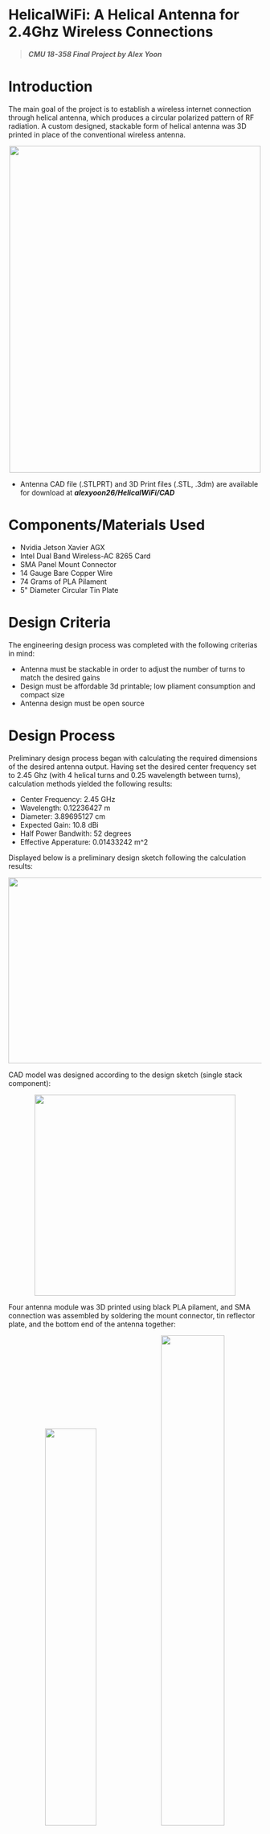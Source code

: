 # HelicalWiFi: A Helical Antenna for 2.4Ghz Wireless Connections

> ***CMU 18-358 Final Project by Alex Yoon***

# Introduction
The main goal of the project is to establish a wireless internet connection through helical antenna, which produces a circular polarized pattern of RF radiation. A custom designed, stackable form of helical antenna was 3D printed in place of the conventional wireless antenna. 

<p align="center">
  <img src="/assets/helical.jpg" width="500" height="650">
</p>

- Antenna CAD file (.STLPRT) and 3D Print files (.STL, .3dm) are available for download at ***alexyoon26/HelicalWiFi/CAD***

# Components/Materials Used
- Nvidia Jetson Xavier AGX
- Intel Dual Band Wireless-AC 8265 Card
- SMA Panel Mount Connector
- 14 Gauge Bare Copper Wire
- 74 Grams of PLA Pilament
- 5" Diameter Circular Tin Plate

# Design Criteria
The engineering design process was completed with the following criterias in mind:
- Antenna must be stackable in order to adjust the number of turns to match the desired gains
- Design must be affordable 3d printable; low pliament consumption and compact size
- Antenna design must be open source

# Design Process
Preliminary design process began with calculating the required dimensions of the desired antenna output. 
Having set the desired center frequency set to 2.45 Ghz (with 4 helical turns and 0.25 wavelength between turns), calculation methods yielded the following results:
- Center Frequency: 2.45 GHz
- Wavelength: 0.12236427 m
- Diameter: 3.89695127 cm
- Expected Gain: 10.8 dBi
- Half Power Bandwith: 52 degrees
- Effective Apperature: 0.01433242 m^2

Displayed below is a preliminary design sketch following the calculation results:
<p align="center">
  <img src="/assets/design.jpg" width="700" height="370">
</p>

CAD model was designed according to the design sketch (single stack component):
<p align="center">
  <img src="/assets/cad.PNG" width="400" height="400">
</p>

Four antenna module was 3D printed using black PLA pilament, and SMA connection was assembled by soldering the mount connector, tin reflector plate, and the bottom end of the antenna together:
<p align="center" width="100%">
    <img width="45%" src="/assets/helical.jpg"> 
    <img width="50%" src="/assets/connection.jpg"> 
</p>

# Testing
Testing of the helical antenna was conducted using a portable network analyzer rated 11 GHz and a Jetson Xavier AGX with a M.2 wireless card installed. The network analyzer was calibrated then displayed the Standing Wave Ratio (SWR) and the S-Parameter of the helical antenna.

***SWR Graph Display (left) and S-Parameter Graph Display (right):***
<p align="center" width="100%">
    <img width="45%" src="/assets/SWR.jpg"> 
    <img width="47%" src="/assets/s11.jpg"> 
</p>

The network analyzer results show that helical antenna is centered around ***2.6GHz***, rather than the desired 2.4GHz range. It has also shown a SWR of 1.229 and antenna gain of 20 dBi. Possible explanations for such result are:
- Effect of material of the 3D printed component (PLA)
- Difference in actual diameter of the Helix due to wire deformation
- Difference in actual diameter of the Helix due to design fault

Further testing was conducted by connecting the antenna to the Jetson's AC8265 Wireless Card, then performing an online network speed test. Speed test was performed on https://www.speedtest.net/ and the result was compared with stock and no antenna installed.

***Helical Antenna:***
<p align="center" width="100%">
    <img width="40%" src="/assets/helicpic.jpg"> 
    <img width="55%" src="/assets/helicspeed.png"> 
</p>

***Stock Antenna:***
<p align="center" width="100%">
    <img width="40%" src="/assets/normpic.jpg"> 
    <img width="55%" src="/assets/normspeed.png"> 
</p>

***No Antenna:***
<p align="center" width="100%">
    <img width="40%" src="/assets/nopic.jpg"> 
    <img width="55%" src="/assets/nonespeed.png"> 
</p>

